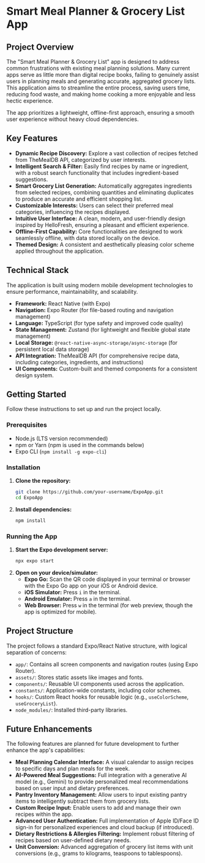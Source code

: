 # Smart Meal Planner & Grocery List App

## Project Overview

The "Smart Meal Planner & Grocery List" app is designed to address common frustrations with existing meal planning solutions. Many current apps serve as little more than digital recipe books, failing to genuinely assist users in planning meals and generating accurate, aggregated grocery lists. This application aims to streamline the entire process, saving users time, reducing food waste, and making home cooking a more enjoyable and less hectic experience.

The app prioritizes a lightweight, offline-first approach, ensuring a smooth user experience without heavy cloud dependencies.

## Key Features

*   **Dynamic Recipe Discovery:** Explore a vast collection of recipes fetched from TheMealDB API, categorized by user interests.
*   **Intelligent Search & Filter:** Easily find recipes by name or ingredient, with a robust search functionality that includes ingredient-based suggestions.
*   **Smart Grocery List Generation:** Automatically aggregates ingredients from selected recipes, combining quantities and eliminating duplicates to produce an accurate and efficient shopping list.
*   **Customizable Interests:** Users can select their preferred meal categories, influencing the recipes displayed.
*   **Intuitive User Interface:** A clean, modern, and user-friendly design inspired by HelloFresh, ensuring a pleasant and efficient experience.
*   **Offline-First Capability:** Core functionalities are designed to work seamlessly offline, with data stored locally on the device.
*   **Themed Design:** A consistent and aesthetically pleasing color scheme applied throughout the application.

## Technical Stack

The application is built using modern mobile development technologies to ensure performance, maintainability, and scalability.

*   **Framework:** React Native (with Expo)
*   **Navigation:** Expo Router (for file-based routing and navigation management)
*   **Language:** TypeScript (for type safety and improved code quality)
*   **State Management:** Zustand (for lightweight and flexible global state management)
*   **Local Storage:** `@react-native-async-storage/async-storage` (for persistent local data storage)
*   **API Integration:** TheMealDB API (for comprehensive recipe data, including categories, ingredients, and instructions)
*   **UI Components:** Custom-built and themed components for a consistent design system.

## Getting Started

Follow these instructions to set up and run the project locally.

### Prerequisites

*   Node.js (LTS version recommended)
*   npm or Yarn (npm is used in the commands below)
*   Expo CLI (`npm install -g expo-cli`)

### Installation

1.  **Clone the repository:**
    ```bash
    git clone https://github.com/your-username/ExpoApp.git
    cd ExpoApp
    ```
2.  **Install dependencies:**
    ```bash
    npm install
    ```

### Running the App

1.  **Start the Expo development server:**
    ```bash
    npx expo start
    ```
2.  **Open on your device/simulator:**
    *   **Expo Go:** Scan the QR code displayed in your terminal or browser with the Expo Go app on your iOS or Android device.
    *   **iOS Simulator:** Press `i` in the terminal.
    *   **Android Emulator:** Press `a` in the terminal.
    *   **Web Browser:** Press `w` in the terminal (for web preview, though the app is optimized for mobile).

## Project Structure

The project follows a standard Expo/React Native structure, with logical separation of concerns:

*   `app/`: Contains all screen components and navigation routes (using Expo Router).
*   `assets/`: Stores static assets like images and fonts.
*   `components/`: Reusable UI components used across the application.
*   `constants/`: Application-wide constants, including color schemes.
*   `hooks/`: Custom React hooks for reusable logic (e.g., `useColorScheme`, `useGroceryList`).
*   `node_modules/`: Installed third-party libraries.

## Future Enhancements

The following features are planned for future development to further enhance the app's capabilities:

*   **Meal Planning Calendar Interface:** A visual calendar to assign recipes to specific days and plan meals for the week.
*   **AI-Powered Meal Suggestions:** Full integration with a generative AI model (e.g., Gemini) to provide personalized meal recommendations based on user input and dietary preferences.
*   **Pantry Inventory Management:** Allow users to input existing pantry items to intelligently subtract them from grocery lists.
*   **Custom Recipe Input:** Enable users to add and manage their own recipes within the app.
*   **Advanced User Authentication:** Full implementation of Apple ID/Face ID sign-in for personalized experiences and cloud backup (if introduced).
*   **Dietary Restrictions & Allergies Filtering:** Implement robust filtering of recipes based on user-defined dietary needs.
*   **Unit Conversion:** Advanced aggregation of grocery list items with unit conversions (e.g., grams to kilograms, teaspoons to tablespoons).
